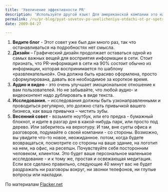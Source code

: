 ```yaml
---
title: 'Увеличение эффективности PR'
description: 'Используйте другой язык! Для американской компании это например, испанский. Для российской – украинский и английский. Или языки других республик бывшего СНГ. Дополнительно стоит помнить о том, что в этих республиках большинство населения все еще прекрасно говорит и читает по-русски, так что они могут придти на вашу страницу по запросу на украинском или другом языке, а прочесть уже вашу информацию на русском.  С английским и другими языками другая ситуация – для них придется полностью переводить страницы сайта, или по крайней мере, информацию достаточную для того, чтобы понять о чем идет речь, и если нужно, заказать перевод остального.'
permalink: /ru/pr-blog/pyat-sovetov-po-uvelicheniyu-otdachi-ot-pr-spetsialnyy-vesenniy-sovet
date: 2009-04-27

---
```


<ol>
<li><strong>Ведите блог</strong> -  Этот совет уже был дан много раз, так что останавливаться на подробностях нет смысла. </li>
<li><strong>Дизайн</strong> – Графический дизайн продолжает оставаться одной из самых важных вещей для восприятия информации в сети. Стоит признать, что PR-информация в сети на 90% состоит обычно из информации, которая воспринимается по шаблону «развлекательной». Она должна быть красиво оформлена, просто сформулирована, давать все необходимое за короткое время. </li>
<li><strong> Аудио и видео </strong> - это очень улучшает эмоциональное отношение к вам пользователей. Но не забывайте, что любой аудио- и видеоконтент надо дублировать в виде текста. </li>
<li><strong> Исследования.</strong> – исследования должны быть узконаправленными и проводиться регулярно, это должно стать привычкой вашего бизнеса, как ваша привычка – чистить зубы. </li>
<li><strong> Весенний совет </strong>- возьмите ноутбук, или его предка - бумажный блокнот, и идите в разгар дня в какой-нибудь парк, или просто под дерево. Или заберитесь на верхотуру. И там, вне суеты офиса и разговоров, подумайте о своей компании - со стороны. Возможно, вы увидите что-то новое, неожиданное. потом, когда будете возвращаться,  посмотрите со стороны на ваше здание, на логотип на нем, на офис, на ресепшн. Почувствуйте себя посторонним человеком, клиентом. Это будет ваше персональное маленькое исследование - и к тому же, простая и освежающая медитация. Если все сделано правильно, следующие 40 минут вас не будет раздражать ни разговоры вокруг, ни звонки телефонов, ни глупые вопросы или накладки.</li></ol>

По материалам <a href="http://flacker.net/5-skills-to-increase-your-pr-worth/"> Flacker.net</a>

